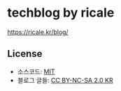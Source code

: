 # techblog by ricale

https://ricale.kr/blog/

## License

- 소스코드: [MIT](https://en.wikipedia.org/wiki/MIT_License)
- 블로그 글들: [CC BY-NC-SA 2.0 KR](https://creativecommons.org/licenses/by-nc-sa/2.0/kr/)

